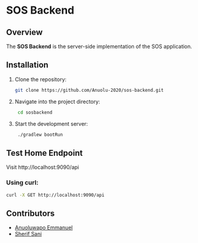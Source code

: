 # SOS Backend

## Overview
The **SOS Backend** is the server-side implementation of the SOS application.

## Installation
1. Clone the repository:
   ```sh
   git clone https://github.com/Anuolu-2020/sos-backend.git

2. Navigate into the project directory: 
   ```sh
    cd sosbackend 
   ```
3. Start the development server:
   ```sh
    ./gradlew bootRun
   ```

## Test Home Endpoint
Visit http://localhost:9090/api

### Using curl: 
```sh
curl -X GET http://localhost:9090/api 
```
## Contributors

- [Anuoluwapo Emmanuel](https://github.com/Anuolu-2020)
- [Sherif Sani](https://github.com/sherifsani)

